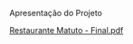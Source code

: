 Apresentação do Projeto

[Restaurante Matuto - Final.pdf](https://github.com/user-attachments/files/17835798/Restaurante.Matuto.-.Final.pdf)

